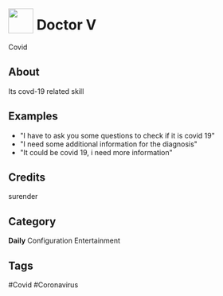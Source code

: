 # <img src="https://raw.githack.com/FortAwesome/Font-Awesome/master/svgs/solid/robot.svg" card_color="#22A7F0" width="50" height="50" style="vertical-align:bottom"/> Doctor V
Covid

## About
Its covd-19 related skill

## Examples
* "I have to ask you some questions to check if it is covid 19"
* "I need some additional information for the diagnosis"
* "It could be covid 19, i need more information"

## Credits
surender

## Category
**Daily**
Configuration
Entertainment

## Tags
#Covid
#Coronavirus

